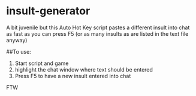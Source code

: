 # insult-generator
A bit juvenile but this Auto Hot Key script pastes a different insult into chat as fast as you can press F5 (or as many insults as are listed in the text file anyway)

##To use:
1. Start script and game
2. highlight the chat window where text should be entered
3. Press F5 to have a new insult entered into chat

FTW

